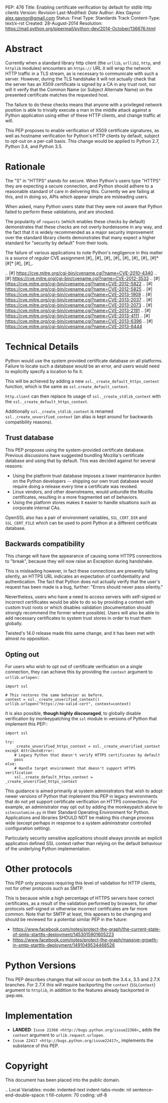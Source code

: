 PEP: 476 Title: Enabling certificate verification by default for stdlib
http clients Version: $Revision$ Last-Modified: $Date$ Author: Alex
Gaynor <alex.gaynor@gmail.com> Status: Final Type: Standards Track
Content-Type: text/x-rst Created: 28-August-2014 Resolution:
https://mail.python.org/pipermail/python-dev/2014-October/136676.html

Abstract
========

Currently when a standard library http client (the `urllib`, `urllib2`,
`http`, and `httplib` modules) encounters an `https://` URL it will wrap
the network HTTP traffic in a TLS stream, as is necessary to communicate
with such a server. However, during the TLS handshake it will not
actually check that the server has an X509 certificate is signed by a CA
in any trust root, nor will it verify that the Common Name (or Subject
Alternate Name) on the presented certificate matches the requested host.

The failure to do these checks means that anyone with a privileged
network position is able to trivially execute a man in the middle attack
against a Python application using either of these HTTP clients, and
change traffic at will.

This PEP proposes to enable verification of X509 certificate signatures,
as well as hostname verification for Python's HTTP clients by default,
subject to opt-out on a per-call basis. This change would be applied to
Python 2.7, Python 3.4, and Python 3.5.

Rationale
=========

The "S" in "HTTPS" stands for secure. When Python's users type "HTTPS"
they are expecting a secure connection, and Python should adhere to a
reasonable standard of care in delivering this. Currently we are failing
at this, and in doing so, APIs which appear simple are misleading users.

When asked, many Python users state that they were not aware that Python
failed to perform these validations, and are shocked.

The popularity of `requests` (which enables these checks by default)
demonstrates that these checks are not overly burdensome in any way, and
the fact that it is widely recommended as a major security improvement
over the standard library clients demonstrates that many expect a higher
standard for "security by default" from their tools.

The failure of various applications to note Python's negligence in this
matter is a source of *regular* CVE assignment \[\#\]\_ \[\#\]\_
\[\#\]\_ \[\#\]\_ \[\#\]\_ \[\#\]\_ \[\#\]\_ \[\#\]* \[\#\]* \[\#\]\_
\[\#\]\_.

.. \[\#\] https://cve.mitre.org/cgi-bin/cvename.cgi?name=CVE-2010-4340
.. \[\#\] https://cve.mitre.org/cgi-bin/cvename.cgi?name=CVE-2012-3533
.. \[\#\] https://cve.mitre.org/cgi-bin/cvename.cgi?name=CVE-2012-5822
.. \[\#\] https://cve.mitre.org/cgi-bin/cvename.cgi?name=CVE-2012-5825
.. \[\#\] https://cve.mitre.org/cgi-bin/cvename.cgi?name=CVE-2013-1909
.. \[\#\] https://cve.mitre.org/cgi-bin/cvename.cgi?name=CVE-2013-2037
.. \[\#\] https://cve.mitre.org/cgi-bin/cvename.cgi?name=CVE-2013-2073
.. \[\#\] https://cve.mitre.org/cgi-bin/cvename.cgi?name=CVE-2013-2191
.. \[\#\] https://cve.mitre.org/cgi-bin/cvename.cgi?name=CVE-2013-4111
.. \[\#\] https://cve.mitre.org/cgi-bin/cvename.cgi?name=CVE-2013-6396
.. \[\#\] https://cve.mitre.org/cgi-bin/cvename.cgi?name=CVE-2013-6444

Technical Details
=================

Python would use the system provided certificate database on all
platforms. Failure to locate such a database would be an error, and
users would need to explicitly specify a location to fix it.

This will be achieved by adding a new
`ssl._create_default_https_context` function, which is the same as
`ssl.create_default_context`.

`http.client` can then replace its usage of `ssl._create_stdlib_context`
with the `ssl._create_default_https_context`.

Additionally `ssl._create_stdlib_context` is renamed
`ssl._create_unverified_context` (an alias is kept around for backwards
compatibility reasons).

Trust database
--------------

This PEP proposes using the system-provided certificate database.
Previous discussions have suggested bundling Mozilla's certificate
database and using that by default. This was decided against for several
reasons:

-   Using the platform trust database imposes a lower maintenance burden
    on the Python developers -- shipping our own trust database would
    require doing a release every time a certificate was revoked.
-   Linux vendors, and other downstreams, would unbundle the Mozilla
    certificates, resulting in a more fragmented set of behaviors.
-   Using the platform stores makes it easier to handle situations such
    as corporate internal CAs.

OpenSSL also has a pair of environment variables, `SSL_CERT_DIR` and
`SSL_CERT_FILE` which can be used to point Python at a different
certificate database.

Backwards compatibility
-----------------------

This change will have the appearance of causing some HTTPS connections
to "break", because they will now raise an Exception during handshake.

This is misleading however, in fact these connections are presently
failing silently, an HTTPS URL indicates an expectation of
confidentiality and authentication. The fact that Python does not
actually verify that the user's request has been made is a bug, further:
"Errors should never pass silently."

Nevertheless, users who have a need to access servers with self-signed
or incorrect certificates would be able to do so by providing a context
with custom trust roots or which disables validation (documentation
should strongly recommend the former where possible). Users will also be
able to add necessary certificates to system trust stores in order to
trust them globally.

Twisted's 14.0 release made this same change, and it has been met with
almost no opposition.

Opting out
----------

For users who wish to opt out of certificate verification on a single
connection, they can achieve this by providing the `context` argument to
`urllib.urlopen`::

    import ssl

    # This restores the same behavior as before.
    context = ssl._create_unverified_context()
    urllib.urlopen("https://no-valid-cert", context=context)

It is also possible, **though highly discouraged**, to globally disable
verification by monkeypatching the `ssl` module in versions of Python
that implement this PEP::

    import ssl

    try:
        _create_unverified_https_context = ssl._create_unverified_context
    except AttributeError:
        # Legacy Python that doesn't verify HTTPS certificates by default
        pass
    else:
        # Handle target environment that doesn't support HTTPS verification
        ssl._create_default_https_context = _create_unverified_https_context

This guidance is aimed primarily at system administrators that wish to
adopt newer versions of Python that implement this PEP in legacy
environments that do not yet support certificate verification on HTTPS
connections. For example, an administrator may opt out by adding the
monkeypatch above to `sitecustomize.py` in their Standard Operating
Environment for Python. Applications and libraries SHOULD NOT be making
this change process wide (except perhaps in response to a system
administrator controlled configuration setting).

Particularly security sensitive applications should always provide an
explicit application defined SSL context rather than relying on the
default behaviour of the underlying Python implementation.

Other protocols
===============

This PEP only proposes requiring this level of validation for HTTP
clients, not for other protocols such as SMTP.

This is because while a high percentage of HTTPS servers have correct
certificates, as a result of the validation performed by browsers, for
other protocols self-signed or otherwise incorrect certificates are far
more common. Note that for SMTP at least, this appears to be changing
and should be reviewed for a potential similar PEP in the future:

-   https://www.facebook.com/notes/protect-the-graph/the-current-state-of-smtp-starttls-deployment/1453015901605223
-   https://www.facebook.com/notes/protect-the-graph/massive-growth-in-smtp-starttls-deployment/1491049534468526

Python Versions
===============

This PEP describes changes that will occur on both the 3.4.x, 3.5 and
2.7.X branches. For 2.7.X this will require backporting the `context`
(`SSLContext`) argument to `httplib`, in addition to the features
already backported in :pep:`466`.

Implementation
==============

-   **LANDED**: `Issue 22366 <http://bugs.python.org/issue22366>`\_ adds
    the `context` argument to `urlib.request.urlopen`.
-   `Issue 22417 <http://bugs.python.org/issue22417>`\_ implements the
    substance of this PEP.

Copyright
=========

This document has been placed into the public domain.

.. Local Variables: mode: indented-text indent-tabs-mode: nil
sentence-end-double-space: t fill-column: 70 coding: utf-8
